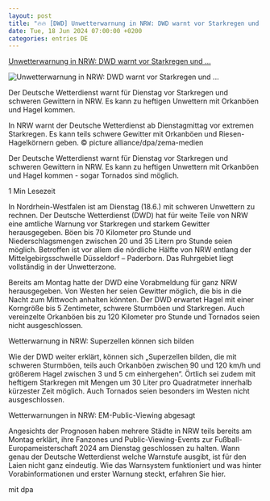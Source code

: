 ```yaml
---
layout: post
title: "🔥🔥 [DWD] Unwetterwarnung in NRW: DWD warnt vor Starkregen und ..."
date: Tue, 18 Jun 2024 07:00:00 +0200
categories: entries DE
---
```

[Unwetterwarnung in NRW: DWD warnt vor Starkregen und ...](https://www.ruhrnachrichten.de/regionales/wetter-gewitter-starkregen-unwetter-nrw-sturmboeen-hagel-dwd-warnung-deutscher-wetterdienst-w893921-2001250762/)

![Unwetterwarnung in NRW: DWD warnt vor Starkregen und ...](https://www.ruhrnachrichten.de/wp-content/uploads/2024/06/18/10/630_0900_3852052_465307699-1648x824.jpg)

Der Deutsche Wetterdienst warnt für Dienstag vor Starkregen und schweren Gewittern in NRW. Es kann zu heftigen Unwettern mit Orkanböen und Hagel kommen.

In NRW warnt der Deutsche Wetterdienst ab Dienstagmittag vor extremen Starkregen. Es kann teils schwere Gewitter mit Orkanböen und Riesen-Hagelkörnern geben. © picture alliance/dpa/zema-medien

Der Deutsche Wetterdienst warnt für Dienstag vor Starkregen und schweren Gewittern in NRW. Es kann zu heftigen Unwettern mit Orkanböen und Hagel kommen - sogar Tornados sind möglich.

1 Min Lesezeit

In Nordrhein-Westfalen ist am Dienstag (18.6.) mit schweren Unwettern zu rechnen. Der Deutsche Wetterdienst (DWD) hat für weite Teile von NRW eine amtliche Warnung vor Starkregen und starkem Gewitter herausgegeben. Böen bis 70 Kilometer pro Stunde und Niederschlagsmengen zwischen 20 und 35 Litern pro Stunde seien möglich. Betroffen ist vor allem die nördliche Hälfte von NRW entlang der Mittelgebirgsschwelle Düsseldorf – Paderborn. Das Ruhrgebiet liegt vollständig in der Unwetterzone.

Bereits am Montag hatte der DWD eine Vorabmeldung für ganz NRW herausgegeben. Von Westen her seien Gewitter möglich, die bis in die Nacht zum Mittwoch anhalten könnten. Der DWD erwartet Hagel mit einer Korngröße bis 5 Zentimeter, schwere Sturmböen und Starkregen. Auch vereinzelte Orkanböen bis zu 120 Kilometer pro Stunde und Tornados seien nicht ausgeschlossen.

Wetterwarnung in NRW: Superzellen können sich bilden

Wie der DWD weiter erklärt, können sich „Superzellen bilden, die mit schweren Sturmböen, teils auch Orkanböen zwischen 90 und 120 km/h und größerem Hagel zwischen 3 und 5 cm einhergehen“. Örtlich sei zudem mit heftigem Starkregen mit Mengen um 30 Liter pro Quadratmeter innerhalb kürzester Zeit möglich. Auch Tornados seien besonders im Westen nicht ausgeschlossen.

Wetterwarnungen in NRW: EM-Public-Viewing abgesagt

Angesichts der Prognosen haben mehrere Städte in NRW teils bereits am Montag erklärt, ihre Fanzones und Public-Viewing-Events zur Fußball-Europameisterschaft 2024 am Dienstag geschlossen zu halten. Wann genau der Deutsche Wetterdienst welche Warnstufe ausgibt, ist für den Laien nicht ganz eindeutig. Wie das Warnsystem funktioniert und was hinter Vorabinformationen und erster Warnung steckt, erfahren Sie hier.

mit dpa

